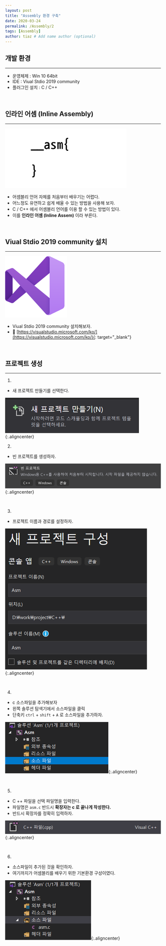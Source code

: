 ```yaml
---
layout: post
title: "Assembly 환경 구축"
date: 2020-03-24
permalink: /Assembly/2
tags: [Assembly]
author: tiaz # Add name author (optional)
---
```

## 개발 환경
---
- 운영체제 : Win 10 64bit <br/>
- IDE : Viual Stdio 2019 community <br/>
- 플러그인 설치 : C / C++ 

<br/>

## 인라인 어셈 (Inline Assembly)
---
![인라인 어셈](/assets/img/content/Assembly/Assembly-04.png)

- 어셈블리 언어 자체를 처음부터 배우기는 어렵다.
- 어느정도 유연하고 쉽게 배울 수 있는 방법을 사용해 보자.
- C / C++ 에서 어셈블리 언어를 이용 할 수 있는 방법이 있다.
- 이를 **인라인 어셈 (Inline Assem)** 이라 부른다.

<br/>

## Viual Stdio 2019 community 설치
---

![Viual Stdio 2019 community](/assets/img/content/Assembly/Assembly-05.png)

- Viual Stdio 2019 community 설치해보자.
- :link: [https://visualstudio.microsoft.com/ko/](https://visualstudio.microsoft.com/ko/){: target="_blank"} 

<br/>

## 프로젝트 생성
---
1.
- 새 프로젝트 만들기를 선택한다.

![프로젝트 생성](/assets/img/content/Assembly/Assembly-06.png){:.aligncenter}
<br/>

2.
- 빈 프로젝트를 생성하자.

![프로젝트 생성](/assets/img/content/Assembly/Assembly-07.png){:.aligncenter}

<br/>

3.
- 프로젝트 이름과 경로를 설정하자.

![프로젝트 생성](/assets/img/content/Assembly/Assembly-08.png){:.aligncenter}

<br/>

4.
- c 소스파일을 추가해보자
- 왼쪽 솔루션 탐색기에서 소스파일을 클릭
- 단축키 `ctrl` + `shift` + `A` 로 소스파일을 추가하자.

![프로젝트 생성](/assets/img/content/Assembly/Assembly-09.png){:.aligncenter}

<br/>

5.
- C ++ 파일을 선택 파일명을 입력한다.
- 파일명은 `asm.c` 반드시 **확장자는 c 로 끝나게 작성한다.**
- 반드시 확장자를 정확히 입력하자.

![프로젝트 생성](/assets/img/content/Assembly/Assembly-10.png){:.aligncenter}

<br/>

6.
- 소스파일이 추가된 것을 확인하자.
- 여기까지가 어셈블리를 배우기 위한 기본환경 구성이였다.

![프로젝트 생성](/assets/img/content/Assembly/Assembly-11.png){:.aligncenter}

<br/>
